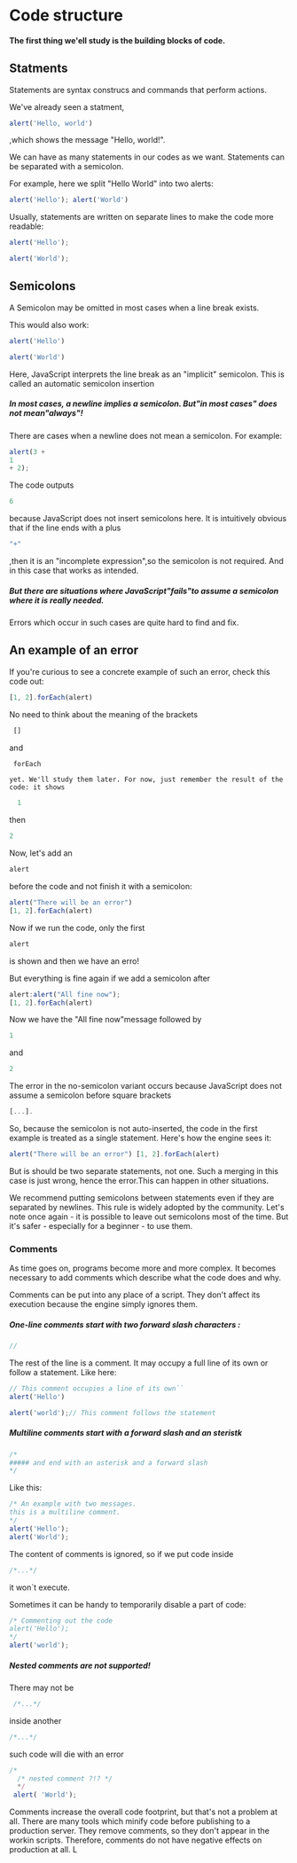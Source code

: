 
# Code structure
#### The first thing we'ell study is the building blocks of code.

## Statments

Statements are syntax construcs and commands that perform actions.

We've already seen a statment, 
```js
alert('Hello, world')
```
,which shows the message "Hello, world!".

We can have as many statements in our codes as we want. Statements can be separated with a semicolon.

For example, here we split "Hello World" into two alerts:
```js
alert('Hello'); alert('World')
```

Usually, statements are written on separate lines to make the code more readable:

```js
alert('Hello');
```
```js
alert('World');
```

## Semicolons

A Semicolon may be omitted in most cases when a line break exists.

This would also work:

```js
alert('Hello')
```
```js
alert('World')
```

Here, JavaScript interprets the line break as an "implicit" semicolon. This is called an automatic semicolon insertion

##### In most cases, a newline implies a semicolon. But"in most cases" does not mean"always"!

There are cases when a newline does not mean a semicolon. For example:

```js
alert(3 +
1
+ 2);
```

The code outputs 
```js
6
```
 because JavaScript does not insert semicolons here. It is intuitively
obvious that if the line ends with a plus 
```js
"+"
```
,then it is an "incomplete expression",so the 
semicolon is not required. And in this case that works as intended.

##### But there are situations where JavaScript"fails"to assume a semicolon where it is really needed.

Errors which occur in such cases are quite hard to find and fix.

## An example of an error
If you're curious to see a concrete example of such an error, check this code out:
```js
[1, 2].forEach(alert)
```

No need to think about the meaning of the brackets
 ```js
  []
  ```
   and
  ```js
   forEach
   ```
    yet. We'll study them later. For now, just remember the result of the code: it shows 
  ```js
    1
  ```
  then
  ```js
  2
  ```


Now, let's add an 
```js
alert
```
 before the code and not finish it with a semicolon:

```js
alert("There will be an error")
[1, 2].forEach(alert)
```

Now if we run the code, only the first 
```js
alert
```
is shown and then we have an erro!

But everything is fine again if we add a semicolon after 
```js
alert:alert("All fine now");
[1, 2].forEach(alert)
```

Now we have the "All fine now"message followed by 
```js
1
```

 and 

 ```js
 2
 ```

The error in the no-semicolon variant occurs because JavaScript does not assume a 
semicolon before square brackets
```js
[...].
```

So, because the semicolon is not auto-inserted, the code in the first example is treated as a single statement. Here's how the engine sees it:

```js
alert("There will be an error") [1, 2].forEach(alert)
```

But is should be two separate statements, not one. Such a merging in this case is just
wrong, hence the error.This can happen in other situations.

We recommend putting semicolons between statements even if they are separated by
newlines. This rule is widely adopted by the community. Let's note once again - it is possible to
leave out semicolons most of the time. But it's safer - especially for a beginner - to use them.

### Comments
As time goes on, programs become more and more complex. It becomes necessary to add
comments which describe what the code does and why.

Comments can be put into any place of a script. They don't affect its execution because the engine simply ignores them.

##### One-line comments start with two forward slash characters :
  ```js
  //
  ```
The rest of the line is a comment. It may occupy a full line of its own or follow a statement.
Like here:
```js
// This comment occupies a line of its own``
alert('Hello')

alert('world');// This comment follows the statement
```
##### Multiline comments start with a forward slash and an steristk
```js
/* 
##### and end with an asterisk and a forward slash 
*/
``` 

Like this:

```js
/* An example with two messages.
this is a multiline comment.
*/
alert('Hello');
alert('World');
```
The content of comments is ignored, so if we put code inside 
```js
/*...*/ 
``` 
it won`t execute.

Sometimes it can be handy to temporarily disable a part of code:

```js
/* Commenting out the code
alert('Hello');
*/
alert('world');
```
##### Nested comments are not supported!
There may not be 
```js
 /*...*/
 ```
 inside another
 ```js
 /*...*/
 ```
 such code will die with an error
```js
/*
  /* nested comment ?!? */
  */
 alert( 'World');
 ```
 Comments increase the overall code footprint, but that's not a problem at all. There are many
 tools which minify code before publishing to a production server. They remove comments, so
 they don't appear in the workin scripts. Therefore, comments do not have negative effects on production at all.
 L
  


